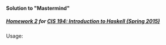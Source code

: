 #### Solution to "Mastermind"

##### [Homework 2](http://www.seas.upenn.edu/~cis194/hw/02-lists.pdf) for [CIS 194: Introduction to Haskell (Spring 2015)](http://www.seas.upenn.edu/~cis194)

Usage:

  
